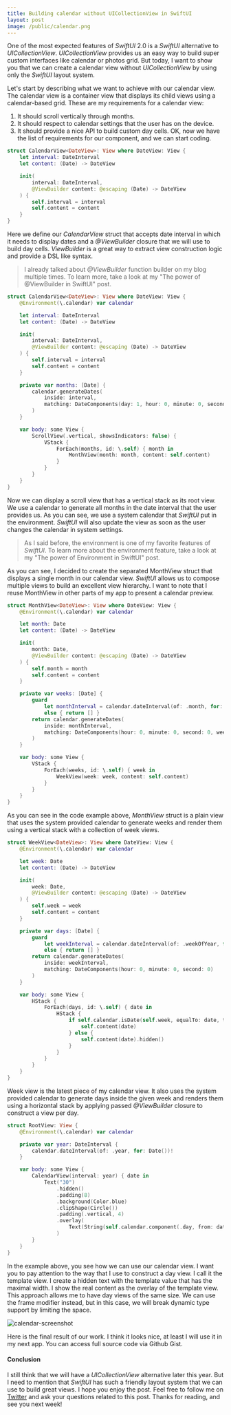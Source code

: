 ```yaml
---
title: Building calendar without UICollectionView in SwiftUI
layout: post
image: /public/calendar.png
---
```

One of the most expected features of *SwiftUI* 2.0 is a *SwiftUI* alternative to *UICollectionView*. *UICollectionView* provides us an easy way to build super custom interfaces like calendar or photos grid. But today, I want to show you that we can create a calendar view without *UICollectionView* by using only the *SwiftUI* layout system.

Let's start by describing what we want to achieve with our calendar view. The calendar view is a container view that displays its child views using a calendar-based grid. These are my requirements for a calendar view:
1. It should scroll vertically through months.
2. It should respect to calendar settings that the user has on the device.
3. It should provide a nice API to build custom day cells.
OK, now we have the list of requirements for our component, and we can start coding.

```swift
struct CalendarView<DateView>: View where DateView: View {
    let interval: DateInterval
    let content: (Date) -> DateView

    init(
        interval: DateInterval,
        @ViewBuilder content: @escaping (Date) -> DateView
    ) {
        self.interval = interval
        self.content = content
    }
}
```

Here we define our *CalendarView* struct that accepts date interval in which it needs to display dates and a *@ViewBuilder* closure that we will use to build day cells. *ViewBuilder* is a great way to extract view construction logic and provide a DSL like syntax.

> I already talked about *@ViewBuilder* function builder on my blog multiple times. To learn more, take a look at my "The power of @ViewBuilder in SwiftUI" post.

```swift
struct CalendarView<DateView>: View where DateView: View {
    @Environment(\.calendar) var calendar

    let interval: DateInterval
    let content: (Date) -> DateView

    init(
        interval: DateInterval,
        @ViewBuilder content: @escaping (Date) -> DateView
    ) {
        self.interval = interval
        self.content = content
    }

    private var months: [Date] {
        calendar.generateDates(
            inside: interval,
            matching: DateComponents(day: 1, hour: 0, minute: 0, second: 0)
        )
    }

    var body: some View {
        ScrollView(.vertical, showsIndicators: false) {
            VStack {
                ForEach(months, id: \.self) { month in
                    MonthView(month: month, content: self.content)
                }
            }
        }
    }
}
```

Now we can display a scroll view that has a vertical stack as its root view. We use a calendar to generate all months in the date interval that the user provides us. As you can see, we use a system calendar that *SwiftUI* put in the environment. *SwiftUI* will also update the view as soon as the user changes the calendar in system settings.

> As I said before, the environment is one of my favorite features of *SwiftUI*. To learn more about the environment feature, take a look at my "The power of Environment in SwiftUI" post.

As you can see, I decided to create the separated MonthView struct that displays a single month in our calendar view. *SwiftUI* allows us to compose multiple views to build an excellent view hierarchy. I want to note that I reuse MonthView in other parts of my app to present a calendar preview.

```swift
struct MonthView<DateView>: View where DateView: View {
    @Environment(\.calendar) var calendar

    let month: Date
    let content: (Date) -> DateView

    init(
        month: Date,
        @ViewBuilder content: @escaping (Date) -> DateView
    ) {
        self.month = month
        self.content = content
    }

    private var weeks: [Date] {
        guard
            let monthInterval = calendar.dateInterval(of: .month, for: month)
            else { return [] }
        return calendar.generateDates(
            inside: monthInterval,
            matching: DateComponents(hour: 0, minute: 0, second: 0, weekday: 1)
        )
    }

    var body: some View {
        VStack {
            ForEach(weeks, id: \.self) { week in
                WeekView(week: week, content: self.content)
            }
        }
    }
}
```

As you can see in the code example above, *MonthView* struct is a plain view that uses the system provided calendar to generate weeks and render them using a vertical stack with a collection of week views.

```swift
struct WeekView<DateView>: View where DateView: View {
    @Environment(\.calendar) var calendar

    let week: Date
    let content: (Date) -> DateView

    init(
        week: Date,
        @ViewBuilder content: @escaping (Date) -> DateView
    ) {
        self.week = week
        self.content = content
    }

    private var days: [Date] {
        guard
            let weekInterval = calendar.dateInterval(of: .weekOfYear, for: week)
            else { return [] }
        return calendar.generateDates(
            inside: weekInterval,
            matching: DateComponents(hour: 0, minute: 0, second: 0)
        )
    }

    var body: some View {
        HStack {
            ForEach(days, id: \.self) { date in
                HStack {
                    if self.calendar.isDate(self.week, equalTo: date, toGranularity: .month) {
                        self.content(date)
                    } else {
                        self.content(date).hidden()
                    }
                }
            }
        }
    }
}
```

Week view is the latest piece of my calendar view. It also uses the system provided calendar to generate days inside the given week and renders them using a horizontal stack by applying passed *@ViewBuilder* closure to construct a view per day.

```swift
struct RootView: View {
    @Environment(\.calendar) var calendar

    private var year: DateInterval {
        calendar.dateInterval(of: .year, for: Date())!
    }

    var body: some View {
        CalendarView(interval: year) { date in
            Text("30")
                .hidden()
                .padding(8)
                .background(Color.blue)
                .clipShape(Circle())
                .padding(.vertical, 4)
                .overlay(
                    Text(String(self.calendar.component(.day, from: date)))
                )
        }
    }
}
```

In the example above, you see how we can use our calendar view. I want you to pay attention to the way that I use to construct a day view. I call it the template view. I create a hidden text with the template value that has the maximal width. I show the real content as the overlay of the template view. This approach allows me to have day views of the same size. We can use the frame modifier instead, but in this case, we will break dynamic type support by limiting the space.

![calendar-screenshot](/public/calendar.png)

Here is the final result of our work. I think it looks nice, at least I will use it in my next app. You can access full source code via Github Gist.

#### Conclusion
I still think that we will have a *UICollectionView* alternative later this year. But I need to mention that *SwiftUI* has such a friendly layout system that we can use to build great views. I hope you enjoy the post. Feel free to follow me on [Twitter](https://twitter.com/mecid) and ask your questions related to this post. Thanks for reading, and see you next week!
